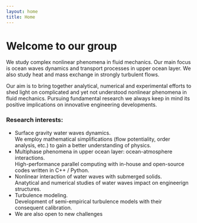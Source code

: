 ```yaml
---
layout: home
title: Home
---
```


# Welcome to our group

We study complex nonlinear phenomena in fluid mechanics.
Our main focus is ocean waves dynamics and transport processes in upper ocean layer.
We also study heat and mass exchange in strongly turbulent flows.

Our aim is to bring together analytical, numerical and experimental efforts to shed light
on complicated and yet not understood nonlinear phenomena in fluid mechanics.
Pursuing fundamental research we always keep in mind its positive implications
on innovative engineering developments.

### Research interests:

- Surface gravity water waves dynamics.<br>
    We employ mathematical simplifications (flow potentiality, order analysis, etc.)
    to gain a better understanding of physics.
- Multiphase phenomena in upper ocean layer: ocean-atmosphere interactions.<br>
    High-performance parallel computing with in-house and open-source codes
    written in C++ / Python.
- Nonlinear interaction of water waves with submerged solids.<br>
    Anatytical and numerical studies of water waves impact on engineerign structures.
- Turbulence modeling.<br>
    Development of semi-empirical turbulence models with their consequent calibration.
- We are also open to new challenges

<!---
<div class="div-wanted">
M.Sc./Ph.D./Postdoc students are wanted

<div class="div-wanted-2">
We are continuously seeking highly motivated and talented students interested in
joining our group to work on various multidisciplinary research projects
related to fluid dynamics.
<br><br>
For any further information please do not hesitate to contact Dr Anatoliy Khait at:
<a class="u-email" href="mailto:{{ site.author.email }}">{{ site.author.email }}</a>
</div>
</div>
-->
